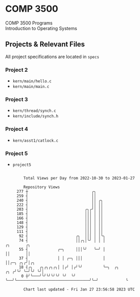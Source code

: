 # COMP 3500
COMP 3500 Programs  
Introduction to Operating Systems  
## Projects & Relevant Files
All project specifications are located in `specs`
### Project 2
- `kern/main/hello.c`
- `kern/main/main.c`
### Project 3
- `kern/thread/synch.c`
- `kern/include/synch.h`
### Project 4
- `kern/asst1/catlock.c`
### Project 5
- `project5`

```

        Total Views per Day from 2022-10-30 to 2023-01-27

        Repository Views
     277 ┼                            ╭╮
     259 ┤                            ││
     240 ┤                            ││ ╭╮
     222 ┤                            ││ ││
     203 ┤                         ╭╮╭╯│ ││
     185 ┤                         │││ │ ││
     166 ┤                         │││ │ ││
     148 ┤                         │││ │ ││
     129 ┤                         │││ │ ││
     111 ┤                         │││ │ ││
      92 ┤                     ╭╮  │││ │ │╰╮
      74 ┤                     ││╭╮│╰╯ │ │ │                                          ╭╮       ╭╮
      55 ┤             ╭─╮     │││╰╯   ╰─╯ │                                          ││       ││
      37 ┤             │ │ ╭─╮ │││         │                                          ││╭─╮ ╭╮╭╯│╭╮
      18 ┤╭╮   ╭╮╭╮╭╮╭╮│ │╭╯ │╭╯╰╯         ╰─╮  ╭╮                                ╭╮ ╭╯╰╯ ╰─╯╰╯ ╰╯│
       0 ┼╯╰───╯╰╯╰╯╰╯╰╯ ╰╯  ╰╯              ╰──╯╰────────────────────────────────╯╰─╯            ╰

        Chart last updated - Fri Jan 27 23:56:58 2023 UTC
        
```
